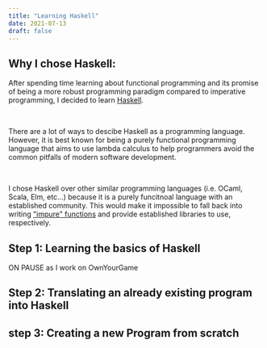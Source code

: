 ```yaml
---
title: "Learning Haskell"
date: 2021-07-13
draft: false
---
```

## Why I chose Haskell:
After spending time learning about functional programming 
and its promise of being a more robust programming paradigm
compared to imperative programming, I decided to learn [Haskell](haskell.org). 

<br/>

There are a lot of ways to descibe Haskell as a programming language. 
However, it is best known for being a purely functional programming language 
that aims to use lambda calculus to help programmers avoid the common pitfalls 
of modern software development.

<br/>

I chose Haskell over other similar programming languages (i.e. OCaml, Scala, Elm, etc...)
 because it is a purely funcitnoal language with an established community. This would make it
 impossible to fall back into writing ["impure" functions](https://en.wikipedia.org/wiki/Pure_function)
 and provide established libraries to use, respectively.

## Step 1: Learning the basics of Haskell

ON PAUSE as I work on OwnYourGame

## Step 2: Translating an already existing program into Haskell

## step 3: Creating a new Program from scratch 

